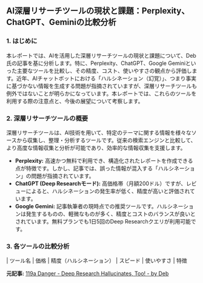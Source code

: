 ## AI深層リサーチツールの現状と課題：Perplexity、ChatGPT、Geminiの比較分析

### 1. はじめに

本レポートでは、AIを活用した深層リサーチツールの現状と課題について、Deb氏の記事を基に分析します。特に、Perplexity、ChatGPT、Google Geminiといった主要なツールを比較し、その精度、コスト、使いやすさの観点から評価します。近年、AIチャットボットにおける「ハルシネーション（幻覚）」、つまり事実に基づかない情報を生成する問題が指摘されていますが、深層リサーチツールも例外ではないことが明らかになっています。本レポートでは、これらのツールを利用する際の注意点と、今後の展望について考察します。

### 2. 深層リサーチツールの概要

深層リサーチツールは、AI技術を用いて、特定のテーマに関する情報を様々なソースから収集し、整理・分析するツールです。従来の検索エンジンと比較して、より高度な情報収集と分析が可能であり、効率的な情報収集を支援します。

* **Perplexity:** 高速かつ無料で利用でき、構造化されたレポートを作成できる点が特徴です。しかし、記事では、誤った情報が混入する「ハルシネーション」の問題が指摘されています。
* **ChatGPT (Deep Researchモード):** 高価格帯（月額200ドル）ですが、レビューによると、ハルシネーションの発生率が低く、精度が高いと評価されています。
* **Google Gemini:** 記事執筆者の現時点での推奨ツールです。ハルシネーションは発生するものの、軽微なものが多く、精度とコストのバランスが良いとされています。無料プランでも1日5回のDeep Researchクエリが利用可能です。

### 3. 各ツールの比較分析

| ツール名 | 価格 | 精度（ハルシネーション） | スピード | 使いやすさ | 特徴 

**元記事:** [119a Danger - Deep Research Hallucinates, Too! - by Deb](https://substack.com/home/post/p-157620124?utm_campaign=post&utm_medium=web)